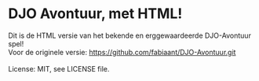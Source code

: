 # DJO Avontuur, met HTML!
Dit is de HTML versie van het bekende en erggewaardeerde DJO-Avontuur spel!<br />
Voor de originele versie: https://github.com/fabiaant/DJO-Avontuur.git<br />
<br />
License: MIT, see LICENSE file.